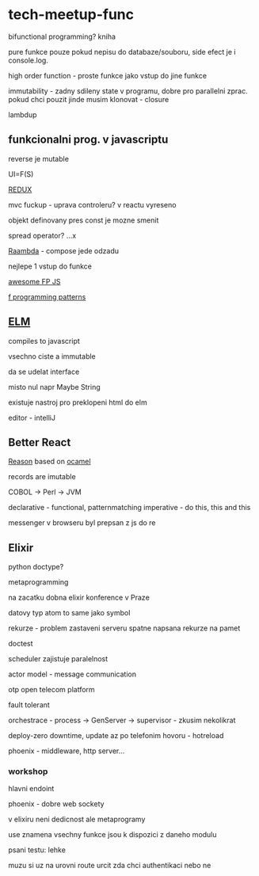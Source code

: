 # tech-meetup-func

bifunctional programming? kniha

pure funkce pouze pokud nepisu do databaze/souboru, side efect je i console.log. 

high order function - proste funkce jako vstup do jine funkce

immutability - zadny sdileny state v programu, dobre pro parallelni zprac. pokud chci pouzit jinde musim klonovat - closure

lambdup
## funkcionalni prog. v javascriptu

reverse je mutable

UI=F(S)

[REDUX](https://redux.js.org/introduction/getting-started)

mvc fuckup - uprava controleru? v reactu vyreseno

objekt definovany pres const je mozne smenit

spread operator? ...x

[Raambda](https://ramdajs.com/) - compose jede odzadu

nejlepe 1 vstup do funkce

[awesome FP JS](https://trello.com/c/oc841jzX/37-awesome-fp-js-a-list-of-functional-programming-javascript-links)

[f programming patterns](https://www.google.com/search?client=firefox-b-d&q=functional+programming+patterns+with+rambda+js)

## [ELM](https://elm-lang.org/)
compiles to javascript

vsechno ciste a immutable

da se udelat interface

misto nul napr Maybe String

existuje nastroj pro preklopeni html do elm

editor - intelliJ

## Better React

[Reason](https://reasonml.github.io/) based on [ocamel](http://www.ocaml.org/)

records are imutable

COBOL -> Perl -> JVM

declarative - functional, patternmatching
imperative - do this, this and this

messenger v browseru byl prepsan z js do re

## Elixir

python doctype?

metaprogramming

na zacatku dobna elixir konference v Praze

datovy typ atom to same jako symbol

rekurze - problem zastaveni serveru spatne napsana rekurze na pamet

doctest

scheduler zajistuje paralelnost

actor model - message communication

otp open telecom platform

fault tolerant

orchestrace - process -> GenServer -> supervisor - zkusim nekolikrat

deploy-zero downtime, update az po telefonim hovoru - hotreload

phoenix - middleware, http server...

### workshop


hlavni endoint

phoenix - dobre web sockety

v elixiru neni dedicnost ale metaprogramy

use znamena vsechny funkce jsou k dispozici z daneho modulu

psani testu:
  lehke
  
muzu si uz na urovni route urcit zda chci authentikaci nebo ne
